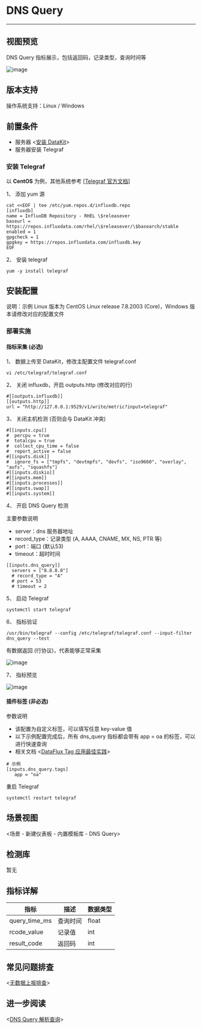 
# DNS Query
---

## 视图预览

DNS Query 指标展示，包括返回码，记录类型，查询时间等

![image](imgs/input-dns-query-1.png)

## 版本支持

操作系统支持：Linux / Windows 

## 前置条件

- 服务器 <[安装 DataKit](../datakit/datakit-install.md)>
- 服务器安装 Telegraf

### 安装 Telegraf

以 **CentOS** 为例，其他系统参考 [[Telegraf 官方文档](https://docs.influxdata.com/telegraf/v1.19/introduction/installation/)]

1、 添加 yum 源

```
cat <<EOF | tee /etc/yum.repos.d/influxdb.repo
[influxdb]
name = InfluxDB Repository - RHEL \$releasever
baseurl = https://repos.influxdata.com/rhel/\$releasever/\$basearch/stable
enabled = 1
gpgcheck = 1
gpgkey = https://repos.influxdata.com/influxdb.key
EOF
```

2、 安装 telegraf

```
yum -y install telegraf
```

## 安装配置

说明：示例 Linux 版本为 CentOS Linux release 7.8.2003 (Core)，Windows 版本请修改对应的配置文件

### 部署实施

#### 指标采集 (必选)

1、 数据上传至 DataKit，修改主配置文件 telegraf.conf

```
vi /etc/telegraf/telegraf.conf
```

2、 关闭 influxdb，开启 outputs.http (修改对应的行)

```
#[[outputs.influxdb]]
[[outputs.http]]
url = "http://127.0.0.1:9529/v1/write/metric?input=telegraf"
```

3、 关闭主机检测 (否则会与 DataKit 冲突)

```
#[[inputs.cpu]]
#  percpu = true
#  totalcpu = true
#  collect_cpu_time = false
#  report_active = false
#[[inputs.disk]]
#  ignore_fs = ["tmpfs", "devtmpfs", "devfs", "iso9660", "overlay", "aufs", "squashfs"]
#[[inputs.diskio]]
#[[inputs.mem]]
#[[inputs.processes]]
#[[inputs.swap]]
#[[inputs.system]]
```

4、 开启 DNS Query 检测

主要参数说明

- server：dns 服务器地址
- record_type：记录类型 (A, AAAA, CNAME, MX, NS, PTR 等)
- port：端口 (默认53)
- timeout：超时时间

```
[[inputs.dns_query]]
  servers = ["8.8.8.8"]
  # record_type = "A"
  # port = 53
  # timeout = 2
```

5、 启动 Telegraf

```
systemctl start telegraf
```
6、  指标验证

```
/usr/bin/telegraf --config /etc/telegraf/telegraf.conf --input-filter dns_query --test
```
有数据返回 (行协议)，代表能够正常采集

![image](imgs/input-dns-query-2.png)

7、 指标预览

![image](imgs/input-dns-query-3.png)

#### 插件标签 (非必选)

参数说明

- 该配置为自定义标签，可以填写任意 key-value 值
- 以下示例配置完成后，所有 dns_query 指标都会带有 app = oa 的标签，可以进行快速查询
- 相关文档 <[DataFlux Tag 应用最佳实践](../best-practices/insight/tag.md)>

```
# 示例
[inputs.dns_query.tags]
   app = "oa"
```

重启 Telegraf

```
systemctl restart telegraf
```

## 场景视图

<场景 - 新建仪表板 - 内置模板库 - DNS Query>

## 检测库

暂无

## 指标详解

| 指标 | 描述 | 数据类型 |
| --- | --- | --- |
| query_time_ms | 查询时间 | float |
| rcode_value | 记录值 | int |
| result_code | 返回码 | int |

## 常见问题排查

<[无数据上报排查](../datakit/why-no-data.md)>

## 进一步阅读

<[DNS Query 解析查询](https://www.cnblogs.com/fanweisheng/p/11080821.html)>


